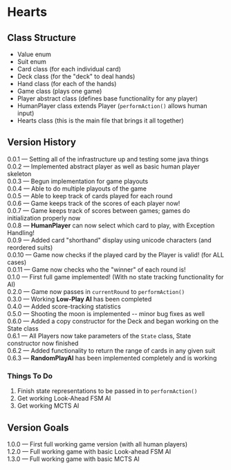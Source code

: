 # Hearts

## Class Structure
- Value enum  
- Suit enum  
- Card class (for each individual card)  
- Deck class (for the "deck" to deal hands)  
- Hand class (for each of the hands)  
- Game class (plays one game)  
- Player abstract class (defines base functionality for any player)  
- HumanPlayer class extends Player (`performAction()` allows human input)  
- Hearts class (this is the main file that brings it all together)  

## Version History

0.0.1 &mdash;  Setting all of the infrastructure up and testing some java things  
0.0.2 &mdash;  Implemented abstract player as well as basic human player skeleton  
0.0.3 &mdash;  Begun implementation for game playouts  
0.0.4 &mdash;  Able to do multiple playouts of the game  
0.0.5 &mdash;  Able to keep track of cards played for each round  
0.0.6 &mdash;  Game keeps track of the scores of each player now!  
0.0.7 &mdash;  Game keeps track of scores between games; games do initialization properly now  
0.0.8 &mdash;  **HumanPlayer** can now select which card to play, with Exception Handling!  
0.0.9 &mdash;  Added card "shorthand" display using unicode characters (and reordered suits)  
0.0.10 &mdash; Game now checks if the played card by the Player is valid! (for ALL cases)  
0.0.11 &mdash; Game now checks who the "winner" of each round is!  
0.1.0 &mdash;  First full game implemented! (With no state tracking functionality for AI)  
0.2.0 &mdash;  Game now passes in `currentRound` to `performAction()`  
0.3.0 &mdash;  Working **Low-Play AI** has been completed  
0.4.0 &mdash;  Added score-tracking statistics  
0.5.0 &mdash;  Shooting the moon is implemented -- minor bug fixes as well  
0.6.0 &mdash;  Added a copy constructor for the Deck and began working on the State class  
0.6.1 &mdash;  All Players now take parameters of the `State` class, State constructor now finished  
0.6.2 &mdash;  Added functionality to return the range of cards in any given suit  
0.6.3 &mdash;  **RandomPlayAI** has been implemented completely and is working  

### Things To Do

1. Finish state representations to be passed in to `performAction()`  
2. Get working Look-Ahead FSM AI  
3. Get working MCTS AI  

## Version Goals

1.0.0 &mdash; First full working game version (with all human players)  
1.2.0 &mdash; Full working game with basic Look-ahead FSM AI  
1.3.0 &mdash; Full working game with basic MCTS AI  